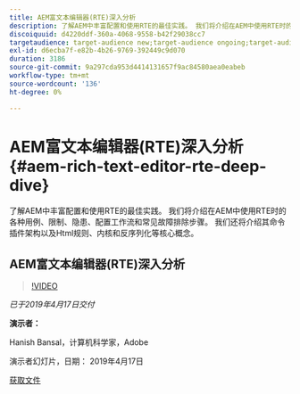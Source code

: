 ```yaml
---
title: AEM富文本编辑器(RTE)深入分析
description: 了解AEM中丰富配置和使用RTE的最佳实践。 我们将介绍在AEM中使用RTE时的各种用例、限制、隐患、配置工作流和常见故障排除步骤。 我们还将介绍其命令插件架构以及Html规则、内核和反序列化等核心概念。
discoiquuid: d4220ddf-360a-4068-9558-b42f29038cc7
targetaudience: target-audience new;target-audience ongoing;target-audience upgrader
exl-id: d6ecba7f-e82b-4b26-9769-392449c9d070
duration: 3186
source-git-commit: 9a297cda953d4414131657f9ac84580aea0eabeb
workflow-type: tm+mt
source-wordcount: '136'
ht-degree: 0%

---
```


# AEM富文本编辑器(RTE)深入分析{#aem-rich-text-editor-rte-deep-dive}

了解AEM中丰富配置和使用RTE的最佳实践。 我们将介绍在AEM中使用RTE时的各种用例、限制、隐患、配置工作流和常见故障排除步骤。 我们还将介绍其命令插件架构以及Html规则、内核和反序列化等核心概念。

## AEM富文本编辑器(RTE)深入分析

>[!VIDEO](https://video.tv.adobe.com/v/27087/?quality=9)

*已于2019年4月17日交付*

**演示者：**

Hanish Bansal，计算机科学家，Adobe

演示者幻灯片，日期： 2019年4月17日

[获取文件](assets/aem-gems-aem-rte-04172019.pdf)
